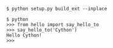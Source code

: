 ```shell
$ python setup.py build_ext --inplace
```

```shell
$ python
>>> from hello import say_hello_to
>>> say_hello_to('Cython')
Hello Cython!
>>>
```
